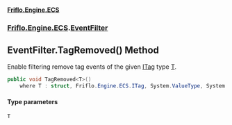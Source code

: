 #### [Friflo.Engine.ECS](index.md 'index')
### [Friflo.Engine.ECS](Friflo.Engine.ECS.md 'Friflo.Engine.ECS').[EventFilter](EventFilter.md 'Friflo.Engine.ECS.EventFilter')

## EventFilter.TagRemoved<T>() Method

Enable filtering remove tag events of the given [ITag](ITag.md 'Friflo.Engine.ECS.ITag') type [T](EventFilter.TagRemoved_T_().md#Friflo.Engine.ECS.EventFilter.TagRemoved_T_().T 'Friflo.Engine.ECS.EventFilter.TagRemoved<T>().T').

```csharp
public void TagRemoved<T>()
    where T : struct, Friflo.Engine.ECS.ITag, System.ValueType, System.ValueType;
```
#### Type parameters

<a name='Friflo.Engine.ECS.EventFilter.TagRemoved_T_().T'></a>

`T`